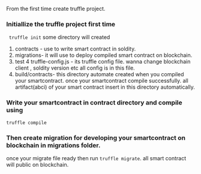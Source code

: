From the first time create truffle project.
### Initiallize the truffle project first time 
``` truffle init```
some directory will created 
1. contracts - use to write smart contract in soldity.
2. migrations- it will use to deploy compiled smart contract on blockchain.
3. test 
4 truffle-config.js - its truffle config file. wanna change blockchain client , soldity version etc all config is in this file.
5. build/contracts- this directory automate created when you compiled your smartcontract. once your smartcontract compile successfully. all artifact(abci) of your smart contract insert in this directory automatically.

### Write your smartcontract in contract directory and compile using
``` truffle compile ```
### Then create migration for developing your smartcontract on blockchain in migrations folder.
once your migrate file ready then run
``` truffle migrate ```.
all smart contract will public on blockchain.
